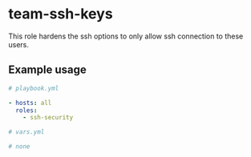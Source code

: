 # team-ssh-keys

This role hardens the ssh options to only allow ssh connection to these users.

## Example usage

```yaml
# playbook.yml

- hosts: all
  roles:
    - ssh-security
```

```yaml
# vars.yml

# none
```
